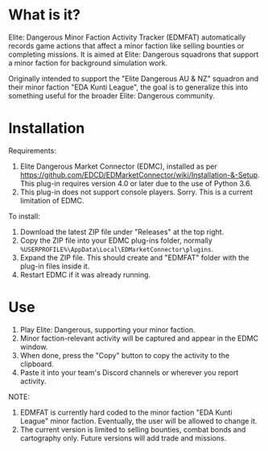# What is it?

Elite: Dangerous Minor Faction Activity Tracker (EDMFAT) automatically records game actions that affect a minor faction like selling bounties or completing missions. It is aimed at Elite: Dangerous squadrons that support a minor faction for background simulation work.

Originally intended to support the "Elite Dangerous AU & NZ" squadron and their minor faction "EDA Kunti League", the goal is to generalize this into something useful for the broader Elite: Dangerous community.

# Installation

Requirements:
1. Elite Dangerous Market Connector (EDMC), installed as per https://github.com/EDCD/EDMarketConnector/wiki/Installation-&-Setup. This plug-in requires version 4.0 or later due to the use of Python 3.6.
2. This plug-in does not support console players. Sorry. This is a current limitation of EDMC.

To install:
1. Download the latest ZIP file under "Releases" at the top right.
2. Copy the ZIP file into your EDMC plug-ins folder, normally `%USERPROFILE%\AppData\Local\EDMarketConnector\plugins`.
3. Expand the ZIP file. This should create and "EDMFAT" folder with the plug-in files inside it.
4. Restart EDMC if it was already running.

# Use

1. Play Elite: Dangerous, supporting your minor faction. 
2. Minor faction-relevant activity will be captured and appear in the EDMC window.
3. When done, press the "Copy" button to copy the activity to the clipboard.
4. Paste it into your team's Discord channels or wherever you report activity.

NOTE:
1. EDMFAT is currently hard coded to the minor faction "EDA Kunti League" minor faction. Eventually, the user will be allowed to change it.
2. The current version is limited to selling bounties, combat bonds and cartography only. Future versions will add trade and missions.


